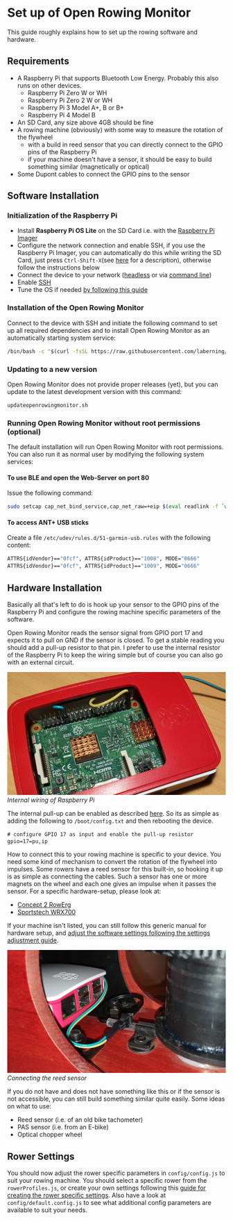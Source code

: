 # Set up of Open Rowing Monitor

This guide roughly explains how to set up the rowing software and hardware.

## Requirements

* A Raspberry Pi that supports Bluetooth Low Energy. Probably this also runs on other devices.
  * Raspberry Pi Zero W or WH
  * Raspberry Pi Zero 2 W or WH
  * Raspberry Pi 3 Model A+, B or B+
  * Raspberry Pi 4 Model B
* An SD Card, any size above 4GB should be fine
* A rowing machine (obviously) with some way to measure the rotation of the flywheel
  * with a build in reed sensor that you can directly connect to the GPIO pins of the Raspberry Pi
  * if your machine doesn't have a sensor, it should be easy to build something similar (magnetically or optical)
* Some Dupont cables to connect the GPIO pins to the sensor

## Software Installation

### Initialization of the Raspberry Pi

* Install **Raspberry Pi OS Lite** on the SD Card i.e. with the [Raspberry Pi Imager](https://www.raspberrypi.org/software)
* Configure the network connection and enable SSH, if you use the Raspberry Pi Imager, you can automatically do this while writing the SD Card, just press `Ctrl-Shift-X`(see [here](https://www.raspberrypi.org/blog/raspberry-pi-imager-update-to-v1-6/) for a description), otherwise follow the instructions below
* Connect the device to your network ([headless](https://www.raspberrypi.org/documentation/configuration/wireless/headless.md) or via [command line](https://www.raspberrypi.org/documentation/configuration/wireless/wireless-cli.md))
* Enable [SSH](https://www.raspberrypi.org/documentation/remote-access/ssh/README.md)
* Tune the OS if needed [by following this guide](Improving_Raspberry_Performance.md)

### Installation of the Open Rowing Monitor

Connect to the device with SSH and initiate the following command to set up all required dependencies and to install Open Rowing Monitor as an automatically starting system service:

```zsh
/bin/bash -c "$(curl -fsSL https://raw.githubusercontent.com/laberning/openrowingmonitor/HEAD/install/install.sh)"
```

### Updating to a new version

Open Rowing Monitor does not provide proper releases (yet), but you can update to the latest development version with this command:

```zsh
updateopenrowingmonitor.sh
```

### Running Open Rowing Monitor without root permissions (optional)

The default installation will run Open Rowing Monitor with root permissions. You can also run it as normal user by modifying the following system services:

#### To use BLE and open the Web-Server on port 80

Issue the following command:

```zsh
sudo setcap cap_net_bind_service,cap_net_raw=+eip $(eval readlink -f `which node`)
```

#### To access ANT+ USB sticks

Create a file `/etc/udev/rules.d/51-garmin-usb.rules` with the following content:

```zsh
ATTRS{idVendor}=="0fcf", ATTRS{idProduct}=="1008", MODE="0666"
ATTRS{idVendor}=="0fcf", ATTRS{idProduct}=="1009", MODE="0666"
```

## Hardware Installation

Basically all that's left to do is hook up your sensor to the GPIO pins of the Raspberry Pi and configure the rowing machine specific parameters of the software.

Open Rowing Monitor reads the sensor signal from GPIO port 17 and expects it to pull on GND if the sensor is closed. To get a stable reading you should add a pull-up resistor to that pin. I prefer to use the internal resistor of the Raspberry Pi to keep the wiring simple but of course you can also go with an external circuit.

![Internal wiring of Raspberry Pi](img/raspberrypi_internal_wiring.jpg)
*Internal wiring of Raspberry Pi*

The internal pull-up can be enabled as described [here](https://www.raspberrypi.org/documentation/configuration/config-txt/gpio.md). So its as simple as adding the following to `/boot/config.txt` and then rebooting the device.

``` Properties
# configure GPIO 17 as input and enable the pull-up resistor
gpio=17=pu,ip
```

How to connect this to your rowing machine is specific to your device. You need some kind of mechanism to convert the rotation of the flywheel into impulses. Some rowers have a reed sensor for this built-in, so hooking it up is as simple as connecting the cables. Such a sensor has one or more magnets on the wheel and each one gives an impulse when it passes the sensor. For a specific hardware-setup, please look at:

* [Concept 2 RowErg](hardware_setup_Concept2_RowErg.md)
* [Sportstech WRX700](hardware_setup_WRX700.md)

If your machine isn't listed, you can still follow this generic manual for hardware setup, and [adjust the software settings following the settings adjustment guide](rower_settings.md).

![Connecting the reed sensor](img/raspberrypi_reedsensor_wiring.jpg)
*Connecting the reed sensor*

If you do not have and does not have something like this or if the sensor is not accessible, you can still build something similar quite easily. Some ideas on what to use:

* Reed sensor (i.e. of an old bike tachometer)
* PAS sensor (i.e. from an E-bike)
* Optical chopper wheel

## Rower Settings

You should now adjust the rower specific parameters in `config/config.js` to suit your rowing machine. You should select a specific rower from the `rowerProfiles.js`, or create your own settings following this [guide for creating the rower specific settings](rower_settings.md). Also have a look at `config/default.config.js` to see what additional config parameters are available to suit your needs.
